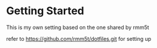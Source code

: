 # Getting Started
This is my own setting based on the one shared by rmm5t

refer to https://github.com/rmm5t/dotfiles.git for setting up

